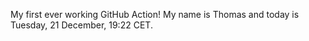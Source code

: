 My first ever working GitHub Action!
My name is Thomas and today is Tuesday, 21 December, 19:22 CET. 
